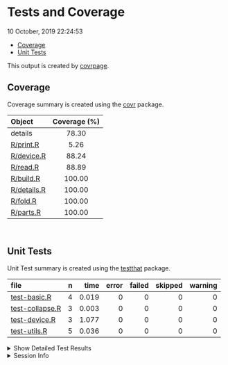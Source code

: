 Tests and Coverage
================
10 October, 2019 22:24:53

  - [Coverage](#coverage)
  - [Unit Tests](#unit-tests)

This output is created by
[covrpage](https://github.com/metrumresearchgroup/covrpage).

## Coverage

Coverage summary is created using the
[covr](https://github.com/r-lib/covr) package.

| Object                        | Coverage (%) |
| :---------------------------- | :----------: |
| details                       |    78.30     |
| [R/print.R](../R/print.R)     |     5.26     |
| [R/device.R](../R/device.R)   |    88.24     |
| [R/read.R](../R/read.R)       |    88.89     |
| [R/build.R](../R/build.R)     |    100.00    |
| [R/details.R](../R/details.R) |    100.00    |
| [R/fold.R](../R/fold.R)       |    100.00    |
| [R/parts.R](../R/parts.R)     |    100.00    |

<br>

## Unit Tests

Unit Test summary is created using the
[testthat](https://github.com/r-lib/testthat)
package.

| file                                        | n |  time | error | failed | skipped | warning |
| :------------------------------------------ | -: | ----: | ----: | -----: | ------: | ------: |
| [test-basic.R](testthat/test-basic.R)       | 4 | 0.019 |     0 |      0 |       0 |       0 |
| [test-collapse.R](testthat/test-collapse.R) | 3 | 0.003 |     0 |      0 |       0 |       0 |
| [test-device.R](testthat/test-device.R)     | 3 | 1.077 |     0 |      0 |       0 |       0 |
| [test-utils.R](testthat/test-utils.R)       | 5 | 0.036 |     0 |      0 |       0 |       0 |

<details closed>

<summary> Show Detailed Test Results
</summary>

| file                                                | context   | test                            | status | n |  time |
| :-------------------------------------------------- | :-------- | :------------------------------ | :----- | -: | ----: |
| [test-basic.R](testthat/test-basic.R#L6_L9)         | basic     | basic: empty                    | PASS   | 1 | 0.002 |
| [test-basic.R](testthat/test-basic.R#L13_L16)       | basic     | basic: object                   | PASS   | 1 | 0.011 |
| [test-basic.R](testthat/test-basic.R#L20_L23)       | basic     | basic: file                     | PASS   | 1 | 0.003 |
| [test-basic.R](testthat/test-basic.R#L27_L30)       | basic     | basic: no lang                  | PASS   | 1 | 0.003 |
| [test-collapse.R](testthat/test-collapse.R#L6_L9)   | fold      | fold methods: close             | PASS   | 1 | 0.001 |
| [test-collapse.R](testthat/test-collapse.R#L13_L16) | fold      | fold methods: open default      | PASS   | 1 | 0.001 |
| [test-collapse.R](testthat/test-collapse.R#L20_L23) | fold      | fold methods: open with summary | PASS   | 1 | 0.001 |
| [test-device.R](testthat/test-device.R#L16)         | device    | using device: device flag       | PASS   | 1 | 0.001 |
| [test-device.R](testthat/test-device.R#L20)         | device    | using device: device png        | PASS   | 1 | 0.001 |
| [test-device.R](testthat/test-device.R#L24)         | device    | using device: device upload     | PASS   | 1 | 1.075 |
| [test-utils.R](testthat/test-utils.R#L6_L9)         | utilities | utilities: tooltip default      | PASS   | 1 | 0.001 |
| [test-utils.R](testthat/test-utils.R#L13_L16)       | utilities | utilities: tooltip with text    | PASS   | 1 | 0.001 |
| [test-utils.R](testthat/test-utils.R#L21_L24)       | utilities | utilities: summary default      | PASS   | 1 | 0.001 |
| [test-utils.R](testthat/test-utils.R#L28_L31)       | utilities | utilities: state open           | PASS   | 1 | 0.032 |
| [test-utils.R](testthat/test-utils.R#L35_L38)       | utilities | utilities: state closed         | PASS   | 1 | 0.001 |

</details>

<details>

<summary> Session Info </summary>

| Field    | Value                               |
| :------- | :---------------------------------- |
| Version  | R version 3.6.1 (2019-07-05)        |
| Platform | x86\_64-apple-darwin15.6.0 (64-bit) |
| Running  | macOS Mojave 10.14.5                |
| Language | en\_US                              |
| Timezone | America/New\_York                   |

| Package  | Version |
| :------- | :------ |
| testthat | 2.2.1   |
| covr     | 3.3.0   |
| covrpage | 0.0.70  |

</details>

<!--- Final Status : pass --->
